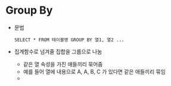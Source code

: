# Group By

- 문법

  ```mysql
  SELECT * FROM 테이블명 GROUP BY 열1, 열2 ...
  ```

- 집계함수로 넘겨줄 집합을 그룹으로 나눔
  - 같은 열 속성을 가진 애들끼리 묶어줌
  - 예를 들어 열에 내용으로 A, A, B, C 가 있다면 같은 애들끼리 묶임
  - 